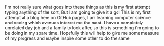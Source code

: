I'm not really sure what goes into these things as this is my first attempt typing anything of the sort, But I am going to give it a go!
This is my first attempt at a blog here on GitHub pages, I am learning computer science and seeing which avenues interest me the most.
I have a completely unrelated day job and a family to look after, so this is something i'm going to be doing in my spare time. 
Hopefully this will help to give me some measure of my progress and maybe inspire some other to do the same
